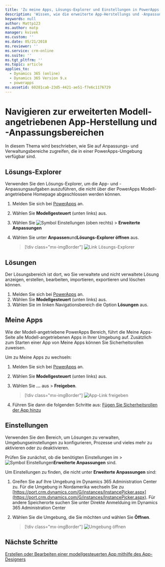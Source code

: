 ```yaml
---
title: 'Zu meine Apps, Lösungs-Explorer und Einstellungen in PowerApps navigieren | Microsoft Docs'
description: 'Wissen, wie die erweiterte App-Herstellungs und -Anpassungsbereiche in PowerApps zu finden sind'
keywords: null
author: Mattp123
ms.author: matp
manager: kvivek
ms.custom: ''
ms.date: 05/21/2018
ms.reviewer: ''
ms.service: crm-online
ms.suite: ''
ms.tgt_pltfrm: ''
ms.topic: article
applies_to:
  - Dynamics 365 (online)
  - Dynamics 365 Version 9.x
  - powerapps
ms.assetid: 60281cab-23d5-4421-ae51-f7e6c1176729
---
```


# <a name="navigate-to-advanced-model-driven-app-making-and-customization-areas"></a>Navigieren zur erweiterten Modell-angetriebenen App-Herstellung und -Anpassungsbereichen

In diesem Thema wird beschrieben, wie Sie auf Anpassungs- und Verwaltungsbereiche zugreifen, die in einer PowerApps-Umgebung verfügbar sind.

## <a name="solution-explorer"></a>Lösungs-Explorer
Verwenden Sie den Lösungs-Explorer, um die App- und -Anpassungsaufgaben auszuführen, die nicht über dier PowerApps Modell-angetriebene Homepage abgeschlossen werden können.

1.  Melden Sie sich bei [PowerApps](https://web.powerapps.com/?utm_source=padocs&utm_medium=linkinadoc&utm_campaign=referralsfromdoc) an.
2.  Wählen Sie **Modellgesteuert** (unten links) aus. 
3.  Wählen Sie ![Symbol Einstellungen](media/powerapps-gear.png) (oben rechts) > **Erweiterte Anpassungen** 
4.  Wählen Sie unter **Anpassen**und**Lösungs-Explorer öffnen** aus. 

    > [!div class="mx-imgBorder"] 
    > ![Link Lösungs-Explorer](media/advanced-customization-menu.png)

## <a name="solutions"></a>Lösungen

Der Lösungsbereich ist dort, wo Sie verwaltete und nicht verwaltete Lösung anzeigen, erstellen, bearbeiten, importieren, exportieren und löschen können. 

1.  Melden Sie sich bei [PowerApps](https://web.powerapps.com/?utm_source=padocs&utm_medium=linkinadoc&utm_campaign=referralsfromdoc) an.
2.  Wählen Sie **Modellgesteuert** (unten links) aus. 
3.  Wählen Sie im linken Navigationsbereich die Option **Lösungen** aus. 

## <a name="my-apps"></a>Meine Apps

Wie der Modell-angetriebene PowerApps Bereich, führt die Meine Apps-Seite alle Modell-angetriebenen Apps in Ihrer Umgebung auf. Zusätzlich zum Starten einer App von Meine Apps können Sie Sicherheitsrollen zuweisen. 

Um zu Meine Apps zu wechseln:
1.  Melden Sie sich bei [PowerApps](https://web.powerapps.com/?utm_source=padocs&utm_medium=linkinadoc&utm_campaign=referralsfromdoc) an.
2.  Wählen Sie **Modellgesteuert** (unten links) aus. 
3. Wählen Sie **...** aus > **Freigeben**. 

    > [!div class="mx-imgBorder"] 
    > ![App-Link freigeben](media/share-link.png) 

4. Führen Sie dann die folgenden Schritte aus: [Fügen Sie Sicherheitsrollen der App hinzu](https://docs.microsoft.com/powerapps/maker/model-driven-apps/share-model-driven-app#add-security-roles-to-the-app)
 
## <a name="settings"></a>Einstellungen

Verwenden Sie den Bereich, um Lösungen zu verwalten, Umgebungseinstellungen zu konfigurieren, Prozesse und vieles mehr zu aktivieren oder zu deaktivieren. 

Prüfen Sie zunächst, ob die benötigten Einstellungen im  > ![Symbol Einstellungen](media/powerapps-gear.png)**Erweiterte Anpassungen** sind.

Um Einstellungen zu finden, die nicht unter **Erweiterte Anpassungen** sind:  
1.  Greifen Sie auf Ihre Umgebung im Dynamics 365 Administration Center zu. Für die Umgebung in Nordamerika wechseln Sie zu [https://port.crm.dynamics.com/G/instances/InstancePicker.aspx](https://port.crm.dynamics.com/G/instances/InstancePicker.aspx). Für andere Speicherorte suchen Sie unter Direkte Anmelduing im Dynamics 365 Administration Center
2.  Wählen Sie die Umgebung, die Sie möchten und wählen Sie **Öffnen**.

    > [!div class="mx-imgBorder"] 
    > ![Umgebung öffnen](media/open-environment.png)

## <a name="next-steps"></a>Nächste Schritte

[Erstellen oder Bearbeiten einer modellgesteuerten App mithilfe des App-Designers](create-edit-app.md)
